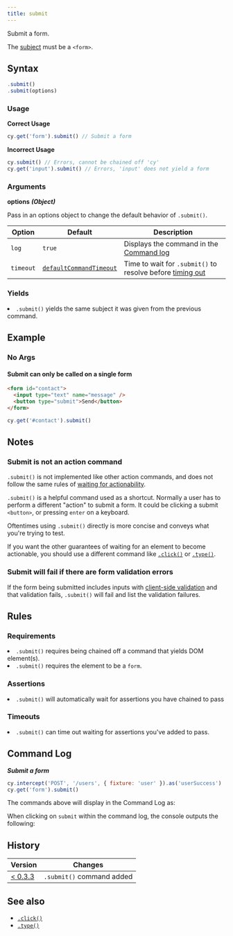 ```yaml
---
title: submit
---
```


Submit a form.

<Alert type="warning">

The [subject](/guides/core-concepts/introduction-to-cypress#Subject-Management)
must be a `<form>`.

</Alert>

## Syntax

```javascript
.submit()
.submit(options)
```

### Usage

**<Icon name="check-circle" color="green"/> Correct Usage**

```javascript
cy.get('form').submit() // Submit a form
```

**<Icon name="exclamation-triangle" color="red"/> Incorrect Usage**

```javascript
cy.submit() // Errors, cannot be chained off 'cy'
cy.get('input').submit() // Errors, 'input' does not yield a form
```

### Arguments

**<Icon name="angle-right"/> options** **_(Object)_**

Pass in an options object to change the default behavior of `.submit()`.

| Option    | Default                                                              | Description                                                                              |
| --------- | -------------------------------------------------------------------- | ---------------------------------------------------------------------------------------- |
| `log`     | `true`                                                               | Displays the command in the [Command log](/guides/core-concepts/test-runner#Command-Log) |
| `timeout` | [`defaultCommandTimeout`](/guides/references/configuration#Timeouts) | Time to wait for `.submit()` to resolve before [timing out](#Timeouts)                   |

### Yields [<Icon name="question-circle"/>](/guides/core-concepts/introduction-to-cypress#Subject-Management)

<List><li>`.submit()` yields the same subject it was given from the previous
command.</li></List>

## Example

### No Args

#### Submit can only be called on a single form

```html
<form id="contact">
  <input type="text" name="message" />
  <button type="submit">Send</button>
</form>
```

```javascript
cy.get('#contact').submit()
```

## Notes

### Submit is not an action command

`.submit()` is not implemented like other action commands, and does not follow
the same rules of
[waiting for actionability](/guides/core-concepts/interacting-with-elements).

`.submit()` is a helpful command used as a shortcut. Normally a user has to
perform a different "action" to submit a form. It could be clicking a submit
`<button>`, or pressing `enter` on a keyboard.

Oftentimes using `.submit()` directly is more concise and conveys what you're
trying to test.

If you want the other guarantees of waiting for an element to become actionable,
you should use a different command like [`.click()`](/api/commands/click) or
[`.type()`](/api/commands/type).

### Submit will fail if there are form validation errors

If the form being submitted includes inputs with
[client-side validation](https://developer.mozilla.org/en-US/docs/Learn/Forms/Form_validation)
and that validation fails, `.submit()` will fail and list the validation
failures.

## Rules

### Requirements [<Icon name="question-circle"/>](/guides/core-concepts/introduction-to-cypress#Chains-of-Commands)

<List><li>`.submit()` requires being chained off a command that yields DOM
element(s).</li><li>`.submit()` requires the element to be a `form`.</li></List>

### Assertions [<Icon name="question-circle"/>](/guides/core-concepts/introduction-to-cypress#Assertions)

<List><li>`.submit()` will automatically wait for assertions you have chained to
pass</li></List>

### Timeouts [<Icon name="question-circle"/>](/guides/core-concepts/introduction-to-cypress#Timeouts)

<List><li>`.submit()` can time out waiting for assertions you've added to
pass.</li></List>

## Command Log

**_Submit a form_**

```javascript
cy.intercept('POST', '/users', { fixture: 'user' }).as('userSuccess')
cy.get('form').submit()
```

The commands above will display in the Command Log as:

<DocsImage src="/img/api/submit/form-submit-shows-in-command-log-of-cypress.png" alt="Command Log submit" />

When clicking on `submit` within the command log, the console outputs the
following:

<DocsImage src="/img/api/submit/console-shows-what-form-was-submitted.png" alt="Console Log submit" />

## History

| Version                                       | Changes                   |
| --------------------------------------------- | ------------------------- |
| [< 0.3.3](/guides/references/changelog#0-3-3) | `.submit()` command added |

## See also

- [`.click()`](/api/commands/click)
- [`.type()`](/api/commands/type)
